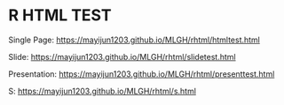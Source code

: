 # R HTML TEST

Single Page:
https://mayijun1203.github.io/MLGH/rhtml/htmltest.html

Slide:
https://mayijun1203.github.io/MLGH/rhtml/slidetest.html

Presentation:
https://mayijun1203.github.io/MLGH/rhtml/presenttest.html

S:
https://mayijun1203.github.io/MLGH/rhtml/s.html

